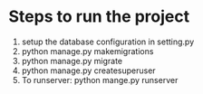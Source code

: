 # Steps to run the project

1. setup the database configuration in setting.py
2. python manage.py makemigrations
3. python manage.py migrate
4. python manage.py createsuperuser
5. To runserver: python mange.py runserver